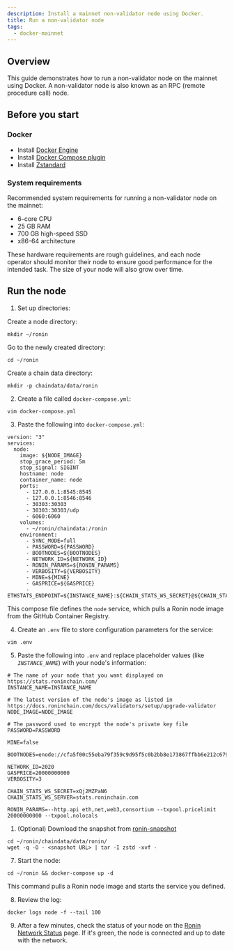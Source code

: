 ```yaml
---
description: Install a mainnet non-validator node using Docker.
title: Run a non-validator node
tags:
  - docker-mainnet
---
```


## Overview

This guide demonstrates how to run a non-validator node on the mainnet
using Docker. A non-validator node is also known as an RPC (remote
procedure call) node.

## Before you start

### Docker

* Install [Docker Engine](https://docs.docker.com/engine/install/)
* Install [Docker Compose plugin](https://docs.docker.com/compose/install/)
* Install [Zstandard](https://github.com/facebook/zstd)

### System requirements

Recommended system requirements for running a non-validator node on the mainnet:

* 6-core CPU
* 25 GB RAM
* 700 GB high-speed SSD
* x86-64 architecture

These hardware requirements are rough guidelines, and each node operator
should monitor their node to ensure good performance for the intended task.
The size of your node will also grow over time.

## Run the node

1. Set up directories:

  Create a node directory:

  ```
  mkdir ~/ronin
  ```

  Go to the newly created directory:

  ```
  cd ~/ronin
  ```

  Create a chain data directory:

  ```
  mkdir -p chaindata/data/ronin
  ```

2. Create a file called `docker-compose.yml`:

  ```
  vim docker-compose.yml
  ```

3. Paste the following into `docker-compose.yml`:

  ```
  version: "3"
  services:
    node:
      image: ${NODE_IMAGE}
      stop_grace_period: 5m
      stop_signal: SIGINT
      hostname: node
      container_name: node
      ports:
        - 127.0.0.1:8545:8545
        - 127.0.0.1:8546:8546
        - 30303:30303
        - 30303:30303/udp
        - 6060:6060
      volumes:
        - ~/ronin/chaindata:/ronin
      environment:
        - SYNC_MODE=full
        - PASSWORD=${PASSWORD}
        - BOOTNODES=${BOOTNODES}
        - NETWORK_ID=${NETWORK_ID}
        - RONIN_PARAMS=${RONIN_PARAMS}
        - VERBOSITY=${VERBOSITY}
        - MINE=${MINE}
        - GASPRICE=${GASPRICE}
        - ETHSTATS_ENDPOINT=${INSTANCE_NAME}:${CHAIN_STATS_WS_SECRET}@${CHAIN_STATS_WS_SERVER}:443
  ```

  This compose file defines the `node` service, which pulls a Ronin node image from the GitHub Container Registry.

4. Create an `.env` file to store configuration parameters for the service:

  ```
  vim .env
  ```

5. Paste the following into `.env` and replace placeholder values (like *`INSTANCE_NAME`*) with your node's information:

  ```
  # The name of your node that you want displayed on https://stats.roninchain.com/
  INSTANCE_NAME=INSTANCE_NAME

  # The latest version of the node's image as listed in https://docs.roninchain.com/docs/validators/setup/upgrade-validator
  NODE_IMAGE=NODE_IMAGE

  # The password used to encrypt the node's private key file
  PASSWORD=PASSWORD

  MINE=false

  BOOTNODES=enode://cfa5f00c55eba79f359c9d95f5c0b2bb8e173867ffbb6e212c6799a52918502519e56650970e34caf1cd17418d4da46c3243588578886c3b4f8c42d1934bf108@104.198.242.88:30303,enode://f500391c41906a1dae249df084a3d1659fe602db671730b2778316114a5f7df44a0c6864a8dfffdc380fc81c6965dd911338e0e2591eb78a506857015d166250@34.135.18.26:30303,enode://fc7b8ceafe16e6f79ab2da3e73d0a3163d0c28efe0778863102f8f27758986fe28c1540a9a0bbdff29ab93ad1c5803462efe6c98165bbb404d9d099a55f1d2c9@130.211.208.201:30303

  NETWORK_ID=2020
  GASPRICE=20000000000
  VERBOSITY=3

  CHAIN_STATS_WS_SECRET=xQj2MZPaN6
  CHAIN_STATS_WS_SERVER=stats.roninchain.com

  RONIN_PARAMS=--http.api eth,net,web3,consortium --txpool.pricelimit 20000000000 --txpool.nolocals
  ```

1. (Optional) Download the snapshot from [ronin-snapshot](https://github.com/axieinfinity/ronin-snapshot)

  ```
  cd ~/ronin/chaindata/data/ronin/
  wget -q -O - <snapshot URL> | tar -I zstd -xvf -
  ```

7. Start the node:

  ```
  cd ~/ronin && docker-compose up -d
  ```

  This command pulls a Ronin node image and starts the service you defined.

8. Review the log:

  ```
  docker logs node -f --tail 100
  ```

9. After a few minutes, check the status of your node on the [Ronin Network Status](https://stats.roninchain.com/) page. If it's green, the node is connected and up to date with the network.
